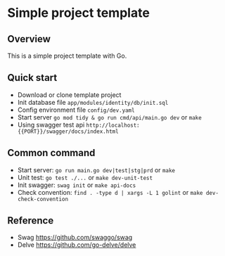 # Simple project template

## Overview

This is a simple project template with Go.

## Quick start

- Download or clone template project
- Init database file `app/modules/identity/db/init.sql`
- Config environment file `config/dev.yaml`
- Start server `go mod tidy & go run cmd/api/main.go dev` or `make`
- Using swagger test api `http://localhost:{{PORT}}/swagger/docs/index.html`

## Common command

- Start server: `go run main.go dev|test|stg|prd` or `make`
- Unit test: `go test ./...` or `make dev-unit-test`
- Init swagger: `swag init` or `make api-docs`
- Check convention: `find . -type d | xargs -L 1 golint` or `make dev-check-convention`

## Reference

- Swag https://github.com/swaggo/swag
- Delve https://github.com/go-delve/delve
